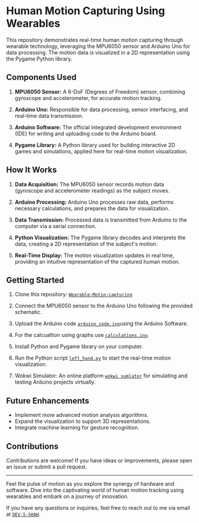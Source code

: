 # Human Motion Capturing Using Wearables

This repository demonstrates real-time human motion capturing through wearable technology, leveraging the MPU6050 sensor and Arduino Uno for data processing. The motion data is visualized in a 2D representation using the Pygame Python library.

## Components Used

1. **MPU6050 Sensor:** A 6-DoF (Degrees of Freedom) sensor, combining gyroscope and accelerometer, for accurate motion tracking.

2. **Arduino Uno:** Responsible for data processing, sensor interfacing, and real-time data transmission.

3. **Arduino Software:** The official integrated development environment (IDE) for writing and uploading code to the Arduino board.

4. **Pygame Library:** A Python library used for building interactive 2D games and simulations, applied here for real-time motion visualization.

## How It Works

1. **Data Acquisition:** The MPU6050 sensor records motion data (gyroscope and accelerometer readings) as the subject moves.

2. **Arduino Processing:** Arduino Uno processes raw data, performs necessary calculations, and prepares the data for visualization.

3. **Data Transmission:** Processed data is transmitted from Arduino to the computer via a serial connection.

4. **Python Visualization:** The Pygame library decodes and interprets the data, creating a 2D representation of the subject's motion.

5. **Real-Time Display:** The motion visualization updates in real time, providing an intuitive representation of the captured human motion.

## Getting Started

1. Clone this repository: [`Wearable-Motin-capturing`](https://github.com/DEV-S-SHAH/Wearable-Motion-Capture.git)

2. Connect the MPU6050 sensor to the Arduino Uno following the provided schematic.

3. Upload the Arduino code [`arduino_code.ino`](https://github.com/DEV-S-SHAH/Wearable-Motion-Capture/blob/main/Wearable-Motion-Capturing/arduino_code.ino)using the Arduino Software.

4. For the calcualtion using graphs use [`calculations.ino`](https://github.com/DEV-S-SHAH/Wearable-Motion-Capture/blob/main/Wearable-Motion-Capturing/calculations.ino).

5. Install Python and Pygame library on your computer.

6. Run the Python script [`left_hand.py`](https://github.com/DEV-S-SHAH/Wearable-Motion-Capture/blob/main/Wearable-Motion-Capturing/left_hand.py) to start the real-time motion visualization.

7. Wokwi Simulator: An online platform [`wokwi sumlator`](https://wokwi.com/projects/372849380809466881) for simulating and testing Arduino projects virtually.
                     

## Future Enhancements

- Implement more advanced motion analysis algorithms.
- Expand the visualization to support 3D representations.
- Integrate machine learning for gesture recognition.

## Contributions

Contributions are welcome! If you have ideas or improvements, please open an issue or submit a pull request.

---

Feel the pulse of motion as you explore the synergy of hardware and software. Dive into the captivating world of human motion tracking using wearables and embark on a journey of innovation.

If you have any questions or inquiries, feel free to reach out to me via email at [`DEV-S-SHAH`](mailto:devs4452@hmail.com).

